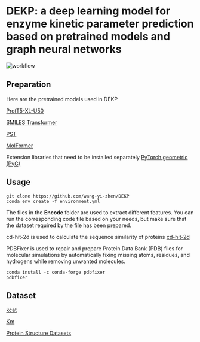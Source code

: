 # DEKP: a deep learning model for enzyme kinetic parameter prediction based on pretrained models and graph neural networks
![workflow](./workflow.png)
## Preparation
Here are the pretrained models used in DEKP

[ProtT5-XL-U50](https://zenodo.org/records/4644188)

[SMILES Transformer](https://github.com/DSPsleeporg/smiles-transformer)

[PST](https://github.com/BorgwardtLab/PST)

[MolFormer](https://github.com/IBM/molformer)

Extension libraries that need to be installed separately
[PyTorch geometric (PyG)](https://pytorch-geometric.com/whl/torch-2.1.2%2Bcu118.html)

## Usage
```
git clone https://github.com/wang-yi-zhen/DEKP
conda env create -f environment.yml
```
The files in the **Encode** folder are used to extract different features. You can run the corresponding code file based on your needs, but make sure that the dataset required by the file has been prepared.

cd-hit-2d is used to calculate the sequence similarity of proteins
[cd-hit-2d](https://github.com/weizhongli/cdhit/releases)

PDBFixer is used to repair and prepare Protein Data Bank (PDB) files for molecular simulations by automatically fixing missing atoms, residues, and hydrogens while removing unwanted molecules.
```
conda install -c conda-forge pdbfixer
pdbfixer
```

## Dataset
[kcat](https://drive.google.com/file/d/19kjQP5AyNqxfBHwAOxlqjWxcKXaoyr3q/view?usp=sharing)

[Km](https://drive.google.com/file/d/1e4HC1fjqbwZgyJiFbPt1V9XYi5Cto3z9/view?usp=sharing)

[Protein Structure Datasets](https://zenodo.org/records/15081759?token=eyJhbGciOiJIUzUxMiJ9.eyJpZCI6ImRiMGNiNWE5LTUwOTUtNDFjYi05ZDIxLWMzZTIxYTMwMWE4ZCIsImRhdGEiOnt9LCJyYW5kb20iOiI0ODU0ZTg0MjQ0ZDllOWJmMDdkZjAxMmRhNDAxOTdiMiJ9.CFyXcG_1ED_izVaGK3KLxMUO-Pp9SXfJDoD1-qSayF_EN2g7kTMckGIJfhgpEBW5fQAgFgiFdJ2t6xzP2Azzxg)





